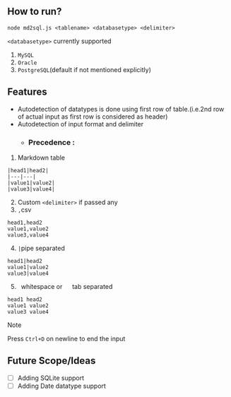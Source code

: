 ## How to run?
```
node md2sql.js <tablename> <databasetype> <delimiter>
```

 `<databasetype>` currently supported
1. `MySQL`
2. `Oracle`
3. `PostgreSQL`(default if not mentioned explicitly) 

## Features
- Autodetection of datatypes is done using first row of table.(i.e.2nd row of actual input as first row is considered as header)
- Autodetection of input format and delimiter
  - ### Precedence :
1. Markdown table
```
|head1|head2|
|---|---|
|value1|value2|
|value3|value4|
```
2. Custom `<delimiter>` if passed any
4. `,`csv
```
head1,head2
value1,value2
value3,value4
```
4. `|`pipe separated
```
head1|head2
value1|value2
value3|value4
```
5. ` `whitespace or `  ` tab separated
```
head1 head2
value1 value2
value3 value4
```
> [!NOTE]
> Press `Ctrl+D` on newline to end the input

## Future Scope/Ideas
- [ ] Adding SQLite support
- [ ] Adding Date datatype support
